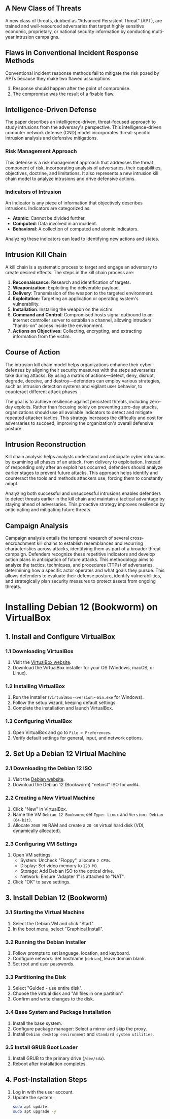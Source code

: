 ## A New Class of Threats

A new class of threats, dubbed as “Advanced Persistent Threat” (APT), are trained and well-resourced adversaries that target highly sensitive economic, proprietary, or national security information by conducting multi-year intrusion campaigns.

## Flaws in Conventional Incident Response Methods

Conventional incident response methods fail to mitigate the risk posed by APTs because they make two flawed assumptions:
1. Response should happen after the point of compromise.
2. The compromise was the result of a fixable flaw.

## Intelligence-Driven Defense

The paper describes an intelligence-driven, threat-focused approach to study intrusions from the adversary's perspective. This intelligence-driven computer network defense (CND) model incorporates threat-specific intrusion analysis and defensive mitigations.

### Risk Management Approach

This defense is a risk management approach that addresses the threat component of risk, incorporating analysis of adversaries, their capabilities, objectives, doctrine, and limitations. It also represents a new intrusion kill chain model to analyze intrusions and drive defensive actions.

### Indicators of Intrusion

An indicator is any piece of information that objectively describes intrusions. Indicators are categorized as:
- **Atomic**: Cannot be divided further.
- **Computed**: Data involved in an incident.
- **Behavioral**: A collection of computed and atomic indicators.

Analyzing these indicators can lead to identifying new actions and states.

## Intrusion Kill Chain

A kill chain is a systematic process to target and engage an adversary to create desired effects. The steps in the kill chain process are:

1. **Reconnaissance**: Research and identification of targets.
2. **Weaponization**: Exploiting the deliverable payload.
3. **Delivery**: Transmission of the weapon to the targeted environment.
4. **Exploitation**: Targeting an application or operating system's vulnerability.
5. **Installation**: Installing the weapon on the victim.
6. **Command and Control**: Compromised hosts signal outbound to an internet controller server to establish a channel, allowing intruders "hands-on" access inside the environment.
7. **Actions on Objectives**: Collecting, encrypting, and extracting information from the victim.

## Course of Action

The intrusion kill chain model helps organizations enhance their cyber defenses by aligning their security measures with the steps adversaries take during attacks. By using a matrix of actions—detect, deny, disrupt, degrade, deceive, and destroy—defenders can employ various strategies, such as intrusion detection systems and vigilant user behavior, to counteract different attack phases.

The goal is to achieve resilience against persistent threats, including zero-day exploits. Rather than focusing solely on preventing zero-day attacks, organizations should use all available indicators to detect and mitigate repeated attacker tactics. This strategy increases the difficulty and cost for adversaries to succeed, improving the organization's overall defensive posture.

## Intrusion Reconstruction

Kill chain analysis helps analysts understand and anticipate cyber intrusions by examining all phases of an attack, from delivery to exploitation. Instead of responding only after an exploit has occurred, defenders should analyze earlier stages to prevent future attacks. This approach helps identify and counteract the tools and methods attackers use, forcing them to constantly adapt.

Analyzing both successful and unsuccessful intrusions enables defenders to detect threats earlier in the kill chain and maintain a tactical advantage by staying ahead of adversaries. This proactive strategy improves resilience by anticipating and mitigating future threats.

## Campaign Analysis

Campaign analysis entails the temporal research of several cross-encroachment kill chains to establish resemblances and recurring characteristics across attacks, identifying them as part of a broader threat campaign. Defenders recognize these repetitive indicators and 
develop action plans in anticipation of future attacks.
This methodology aims to analyze the tactics, techniques, and procedures (TTPs) of adversaries, determining how a specific actor operates and what goals they pursue. This allows defenders to evaluate their defense posture, identify vulnerabilities, and strategically plan security measures to protect assets from ongoing threats.

# Installing Debian 12 (Bookworm) on VirtualBox

## 1. Install and Configure VirtualBox

### 1.1 Downloading VirtualBox

1. Visit the [VirtualBox website](https://www.virtualbox.org/).
2. Download the VirtualBox installer for your OS (Windows, macOS, or Linux).

### 1.2 Installing VirtualBox

1. Run the installer (`VirtualBox-<version>-Win.exe` for Windows).
2. Follow the setup wizard, keeping default settings.
3. Complete the installation and launch VirtualBox.

### 1.3 Configuring VirtualBox

1. Open VirtualBox and go to `File > Preferences`.
2. Verify default settings for general, input, and network options.

## 2. Set Up a Debian 12 Virtual Machine

### 2.1 Downloading the Debian 12 ISO

1. Visit the [Debian website](https://www.debian.org/).
2. Download the Debian 12 (Bookworm) "netinst" ISO for `amd64`.

### 2.2 Creating a New Virtual Machine

1. Click "New" in VirtualBox.
2. Name the VM `Debian 12 Bookworm`, set `Type: Linux` and `Version: Debian (64-bit)`.
3. Allocate `2048 MB` RAM and create a `20 GB` virtual hard disk (VDI, dynamically allocated).

### 2.3 Configuring VM Settings

1. Open VM settings:
   - System: Uncheck "Floppy", allocate `2 CPUs`.
   - Display: Set video memory to `128 MB`.
   - Storage: Add Debian ISO to the optical drive.
   - Network: Ensure "Adapter 1" is attached to "NAT".
2. Click "OK" to save settings.

## 3. Install Debian 12 (Bookworm)

### 3.1 Starting the Virtual Machine

1. Select the Debian VM and click "Start".
2. In the boot menu, select "Graphical Install".

### 3.2 Running the Debian Installer

1. Follow prompts to set language, location, and keyboard.
2. Configure network: Set hostname (`debian`), leave domain blank.
3. Set root and user passwords.

### 3.3 Partitioning the Disk

1. Select "Guided - use entire disk".
2. Choose the virtual disk and "All files in one partition".
3. Confirm and write changes to the disk.

### 3.4 Base System and Package Installation

1. Install the base system.
2. Configure package manager: Select a mirror and skip the proxy.
3. Install `Debian desktop environment` and `standard system utilities`.

### 3.5 Install GRUB Boot Loader

1. Install GRUB to the primary drive (`/dev/sda`).
2. Reboot after installation completes.

## 4. Post-Installation Steps

1. Log in with the user account.
2. Update the system:
   ```bash
   sudo apt update
   sudo apt upgrade -y

